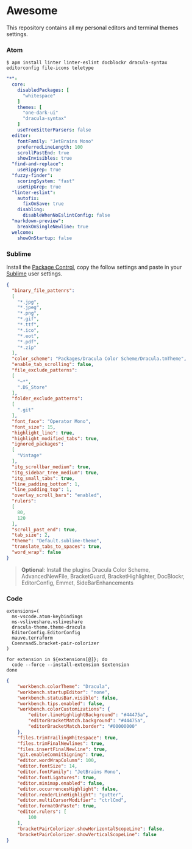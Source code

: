 # Awesome

This repository contains all my personal editors and terminal themes settings.

### Atom

```shell
$ apm install linter linter-eslint docblockr dracula-syntax editorconfig file-icons teletype
```

```yaml
"*":
  core:
    disabledPackages: [
      "whitespace"
    ]
    themes: [
      "one-dark-ui"
      "dracula-syntax"
    ]
    useTreeSitterParsers: false
  editor:
    fontFamily: "JetBrains Mono"
    preferredLineLength: 100
    scrollPastEnd: true
    showInvisibles: true
  "find-and-replace":
    useRipgrep: true
  "fuzzy-finder":
    scoringSystem: "fast"
    useRipGrep: true
  "linter-eslint":
    autofix:
      fixOnSave: true
    disabling:
      disableWhenNoEslintConfig: false
  "markdown-preview":
    breakOnSingleNewline: true
  welcome:
    showOnStartup: false
```

### Sublime

Install the [Package Control](https://packagecontrol.io/installation), copy the follow settings and paste in your [Sublime](https://sublimetext.com) user settings.

```json
{
  "binary_file_pattenrs":
  [
    "*.jpg",
    "*.jpeg",
    "*.png",
    "*.gif",
    "*.ttf",
    "*.ico",
    "*.eot",
    "*.pdf",
    "*.zip"
  ],
  "color_scheme": "Packages/Dracula Color Scheme/Dracula.tmTheme",
  "enable_tab_scrolling": false,
  "file_exclude_patterns":
  [
    "~*",
    ".DS_Store"
  ],
  "folder_exclude_patterns":
  [
    ".git"
  ],
  "font_face": "Operator Mono",
  "font_size": 15,
  "highlight_line": true,
  "highlight_modified_tabs": true,
  "ignored_packages":
  [
    "Vintage"
  ],
  "itg_scrollbar_medium": true,
  "itg_sidebar_tree_medium": true,
  "itg_small_tabs": true,
  "line_padding_bottom": 1,
  "line_padding_top": 1,
  "overlay_scroll_bars": "enabled",
  "rulers":
  [
    80,
    120
  ],
  "scroll_past_end": true,
  "tab_size": 2,
  "theme": "Default.sublime-theme",
  "translate_tabs_to_spaces": true,
  "word_wrap": false
}
```

> **Optional**: Install the plugins Dracula Color Scheme, AdvancedNewFile, BracketGuard, BracketHighlighter, DocBlockr, EditorConfig, Emmet, SideBarEnhancements

### Code

```shell
extensions=(
  ms-vscode.atom-keybindings
  ms-vsliveshare.vsliveshare
  dracula-theme.theme-dracula
  EditorConfig.EditorConfig
  mauve.terraform
  CoenraadS.bracket-pair-colorizer
)

for extension in ${extensions[@]}; do
  code --force --install-extension $extension
done
```

```json
{
    "workbench.colorTheme": "Dracula",
    "workbench.startupEditor": "none",
    "workbench.statusBar.visible": false,
    "workbench.tips.enabled": false,
    "workbench.colorCustomizations": {
        "editor.lineHighlightBackground": "#44475a",
        "editorBracketMatch.background": "#44475a",
        "editorBracketMatch.border": "#00000000"
    },
    "files.trimTrailingWhitespace": true,
    "files.trimFinalNewlines": true,
    "files.insertFinalNewline": true,
    "git.enableCommitSigning": true,
    "editor.wordWrapColumn": 100,
    "editor.fontSize": 14,
    "editor.fontFamily": "JetBrains Mono",
    "editor.fontLigatures": true,
    "editor.minimap.enabled": false,
    "editor.occurrencesHighlight": false,
    "editor.renderLineHighlight": "gutter",
    "editor.multiCursorModifier": "ctrlCmd",
    "editor.formatOnPaste": true,
    "editor.rulers": [
        100
    ],
    "bracketPairColorizer.showHorizontalScopeLine": false,
    "bracketPairColorizer.showVerticalScopeLine": false
}
```
